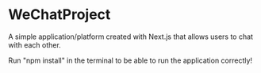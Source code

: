 # WeChatProject

A simple application/platform created with Next.js that allows users to chat with each other.

Run "npm install" in the terminal to be able to run the application correctly!

